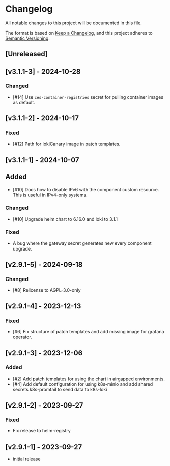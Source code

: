 # Changelog

All notable changes to this project will be documented in this file.

The format is based on [Keep a Changelog](https://keepachangelog.com/en/1.0.0/),
and this project adheres to [Semantic Versioning](https://semver.org/spec/v2.0.0.html).

## [Unreleased]

## [v3.1.1-3] - 2024-10-28
### Changed
- [#14] Use `ces-container-registries` secret for pulling container images as default.

## [v3.1.1-2] - 2024-10-17
### Fixed
- [#12] Path for lokiCanary image in patch templates.

## [v3.1.1-1] - 2024-10-07
## Added
- [#10] Docs how to disable IPv6 with the component custom resource. This is useful in IPv4-only systems.
 
### Changed
- [#10] Upgrade helm chart to 6.16.0 and loki to 3.1.1

### Fixed
- A bug where the gateway secret generates new every component upgrade.

## [v2.9.1-5] - 2024-09-18
### Changed
- [#8] Relicense to AGPL-3.0-only

## [v2.9.1-4] - 2023-12-13
### Fixed
- [#6] Fix structure of patch templates and add missing image for grafana operator.

## [v2.9.1-3] - 2023-12-06
### Added
- [#2] Add patch templates for using the chart in airgapped environments.
- [#4] Add default configuration for using k8s-minio and add shared secrets k8s-promtail to send data to k8s-loki

## [v2.9.1-2] - 2023-09-27
### Fixed
- Fix release to helm-registry

## [v2.9.1-1] - 2023-09-27
- initial release